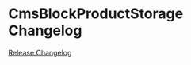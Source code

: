 # CmsBlockProductStorage Changelog

[Release Changelog](https://github.com/spryker/CmsBlockProductStorage/releases)
